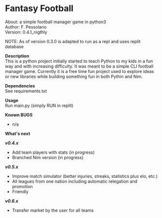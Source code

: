 # Fantasy Football  
About:      a simple football manager game in python3  
Author:     F. Pessolano  
Version:    0.4.1_nigthly

NOTE:       As of version 0.3.0 is adapted to run as a repl and uses replit database   


**Description**  
This is a python project initially started to teach Python to my kids in a fun way and with increasing difficulty. It was meant to be a simple CLI football manager game. 
Currently it is a free time fun project used to explore ideas or new libraries while building something fun in both Pythin and Nim.     

**Dependencies**  
See requirements.txt  

**Usage**  
Run main.py (simply RUN in replit)

**Known BUGS**  
 - n/a   

**What's next**

***v0.4.x***
 - Add team players with stats  (in progress)
 - Branched Nim version (in progress)

***v0.5.x***
 - Improve match simulator (better injuries, streaks, statistics plus elo, etc.)
 - All leagues from one nation including automatic relegation and promotion
 - Friendly

***v0.6.x***
 - Transfer market by the user for all teams  





